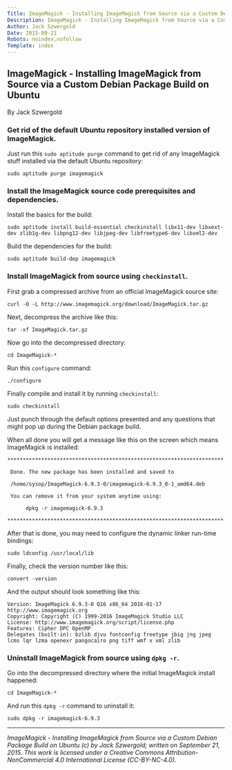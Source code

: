 ```yaml
---
Title: ImageMagick - Installing ImageMagick from Source via a Custom Debian Package Build on Ubuntu
Description: ImageMagick - Installing ImageMagick from Source via a Custom Debian Package Build on Ubuntu
Author: Jack Szwergold
Date: 2015-09-21
Robots: noindex,nofollow
Template: index
---
```


## ImageMagick - Installing ImageMagick from Source via a Custom Debian Package Build on Ubuntu

By Jack Szwergold

### Get rid of the default Ubuntu repository installed version of ImageMagick.

Just run this `sudo aptitude purge` command to get rid of any ImageMagick stuff installed via the default Ubuntu repository:

    sudo aptitude purge imagemagick

### Install the ImageMagick source code prerequisites and dependencies.

Install the basics for the build:

    sudo aptitude install build-essential checkinstall libx11-dev libxext-dev zlib1g-dev libpng12-dev libjpeg-dev libfreetype6-dev libxml2-dev

Build the dependencies for the build:

    sudo aptitude build-dep imagemagick

### Install ImageMagick from source using `checkinstall`.

First grab a compressed archive from an official ImageMagick source site:

	curl -O -L http://www.imagemagick.org/download/ImageMagick.tar.gz
	
Next, decompress the archive like this:

	tar -xf ImageMagick.tar.gz
	
Now go into the decompressed directory:

	cd ImageMagick-*
	
Run this `configure` command:

	./configure
	
Finally compile and install it by running `checkinstall`:

	sudo checkinstall

Just punch through the default options presented and any questions that might pop up during the Debian package build.

When all done you will get a message like this on the screen which means ImageMagick is installed:

	**********************************************************************
	
	 Done. The new package has been installed and saved to
	
	 /home/sysop/ImageMagick-6.9.3-0/imagemagick-6.9.3_0-1_amd64.deb
	
	 You can remove it from your system anytime using: 
	
	      dpkg -r imagemagick-6.9.3
	
	**********************************************************************

After that is done, you may need to configure the dynamic linker run-time bindings:

	sudo ldconfig /usr/local/lib

Finally, check the version number like this:

    convert -version

And the output should look something like this:

	Version: ImageMagick 6.9.3-0 Q16 x86_64 2016-01-17 http://www.imagemagick.org
	Copyright: Copyright (C) 1999-2016 ImageMagick Studio LLC
	License: http://www.imagemagick.org/script/license.php
	Features: Cipher DPC OpenMP 
	Delegates (built-in): bzlib djvu fontconfig freetype jbig jng jpeg lcms lqr lzma openexr pangocairo png tiff wmf x xml zlib

### Uninstall ImageMagick from source using `dpkg -r`.

Go into the decompressed directory where the initial ImageMagick install happened:

	cd ImageMagick-*

And run this `dpkg -r` command to uninstall it:

    sudo dpkg -r imagemagick-6.9.3

***

*ImageMagick - Installing ImageMagick from Source via a Custom Debian Package Build on Ubuntu (c) by Jack Szwergold; written on September 21, 2015. This work is licensed under a Creative Commons Attribution-NonCommercial 4.0 International License (CC-BY-NC-4.0).*